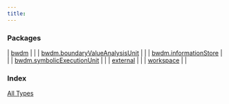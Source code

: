 ```yaml
---
title: 
---
```


### Packages

| [bwdm](bwdm/index.html) |  |
| [bwdm.boundaryValueAnalysisUnit](bwdm.boundary-value-analysis-unit/index.html) |  |
| [bwdm.informationStore](bwdm.information-store/index.html) |  |
| [bwdm.symbolicExecutionUnit](bwdm.symbolic-execution-unit/index.html) |  |
| [external](external/index.html) |  |
| [workspace](workspace/index.html) |  |

### Index

[All Types](alltypes/index.html)